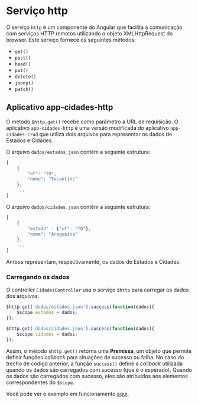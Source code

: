 # Serviço http

O serviço `http` é um componente do Angular que facilita a comunicação com serviços HTTP remotos utilizando o objeto XMLHttpRequest do browser. Este serviço fornece os seguintes métodos:
- `get()`
- `post()`
- `head()`
- `put()`
- `delete()`
- `jsonp()`
- `patch()`

## Aplicativo app-cidades-http

O método `$http.get()` recebe como parâmetro a URL de requisição. O aplicativo `app-cidades-http` é uma versão modificada do aplicativo `app-cidades-crud` que utiliza dois arquivos para representar os dados de Estados e Cidades.

O arquivo `dados/estados.json` contém a seguinte estrutura:

```javascript
[
    {
        "uf": "TO",
        "nome": "Tocantins"
    },
    ...
]
```

O arquivo `dados/cidades.json` contém a seguinte estrutura:

```javascript
[
    {
        "estado" : {"uf": "TO"},
        "nome": "Araguaína"
    },
    ...
]
```

Ambos representam, respectivamente, os dados de Estados e Cidades.

### Carregando os dados

O controller `CidadesController` usa o serviço `$http` para carregar os dados dos arquivos:

```javascript
$http.get('dados/estados.json').success(function(dados){
    $scope.estados = dados;
});

$http.get('dados/cidades.json').success(function(dados){
    $scope.cidades = dados;
});
```

Assim, o método `$http.get()` retorna uma **Premissa**, um objeto que permite definir funções *callback* para situações de sucesso ou falha. No caso do trecho de código anterior, a função `success()` define a *callback* utilizada quando os dados são carregados com sucesso (que é o esperado). Quando os dados são carregados com sucesso, eles são atribuídos aos elementos correspondentes do `$scope`.

Você pode ver o exemplo em funcionamento [aqui](http://jacksongomesbr.github.io/livro-web-codigo-fonte/angularjs/app-cidades-http/).
